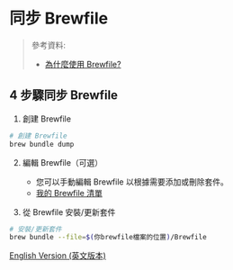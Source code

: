 # 同步 Brewfile

> 參考資料:
> - [為什麼使用 Brewfile?](https://github.com/Homebrew/homebrew-bundle#why-use-homebrew-bundle)

## 4 步驟同步 Brewfile

1. 創建 Brewfile

```bash
# 創建 Brewfile
brew bundle dump
```

2. 編輯 Brewfile（可選）

   - 您可以手動編輯 Brewfile 以根據需要添加或刪除套件。
   - [我的 Brewfile 清單](../dotenv/Brewfile)

3. 從 Brewfile 安裝/更新套件

```bash
# 安裝/更新套件
brew bundle --file=$(你brewfile檔案的位置)/Brewfile
```

[English Version (英文版本)](README.md)
